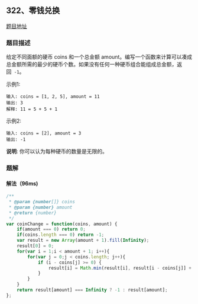 ## 322、零钱兑换

[题目地址](https://leetcode-cn.com/problems/coin-change/)

### 题目描述
给定不同面额的硬币 coins 和一个总金额 amount。编写一个函数来计算可以凑成总金额所需的最少的硬币个数。如果没有任何一种硬币组合能组成总金额，返回` -1`。

示例1:

```
输入: coins = [1, 2, 5], amount = 11
输出: 3 
解释: 11 = 5 + 5 + 1
```

示例2:

```
输入: coins = [2], amount = 3
输出: -1
```

**说明**:
你可以认为每种硬币的数量是无限的。


### 题解

#### 解法（96ms)



```javascript
/**
 * @param {number[]} coins
 * @param {number} amount
 * @return {number}
 */
var coinChange = function(coins, amount) {
    if(amount === 0) return 0;
    if(coins.length === 0) return -1;
    var result = new Array(amount + 1).fill(Infinity);
    result[0] = 0;
    for(var i = 1;i < amount + 1; i++){
        for(var j = 0;j < coins.length; j++){
            if (i - coins[j] >= 0) {
                result[i] = Math.min(result[i], result[i - coins[j]] + 1);
            }
        }
    }
    return result[amount] === Infinity ? -1 : result[amount];
};
```